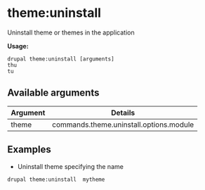 # theme:uninstall
Uninstall theme or themes in the application

**Usage:**
```
drupal theme:uninstall [arguments]
thu
tu
```

## Available arguments
Argument | Details
---------|-------------
theme | commands.theme.uninstall.options.module

## Examples
* Uninstall theme specifying the name
```
drupal theme:uninstall  mytheme
```
